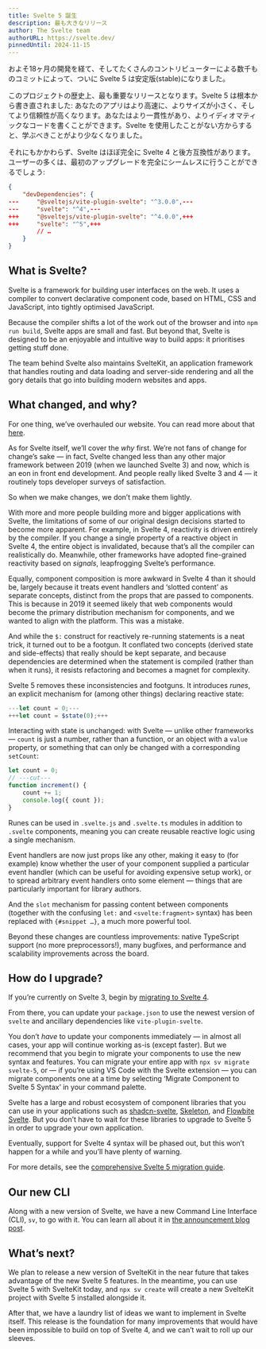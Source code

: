 ```yaml
---
title: Svelte 5 誕生
description: 最も大きなリリース
author: The Svelte team
authorURL: https://svelte.dev/
pinnedUntil: 2024-11-15
---
```


およそ18ヶ月の開発を経て、そしてたくさんのコントリビューターによる数千ものコミットによって、ついに Svelte 5 は安定版(stable)になりました。

このプロジェクトの歴史上、最も重要なリリースとなります。Svelte 5 は根本から書き直されました: あなたのアプリはより高速に、よりサイズが小さく、そしてより信頼性が高くなります。あなたはより一貫性があり、よりイディオマティックなコードを書くことができます。Svelte を使用したことがない方からすると、学ぶべきことがより少なくなりました。

それにもかかわらず、Svelte はほぼ完全に Svelte 4 と後方互換性があります。ユーザーの多くは、最初のアップグレードを完全にシームレスに行うことができるでしょう:

```json
{
	"devDependencies": {
---		"@sveltejs/vite-plugin-svelte": "^3.0.0",---
---		"svelte": "^4",---
+++		"@sveltejs/vite-plugin-svelte": "^4.0.0",+++
+++		"svelte": "^5",+++
		// …
	}
}
```

## What is Svelte?

Svelte is a framework for building user interfaces on the web. It uses a compiler to convert declarative component code, based on HTML, CSS and JavaScript, into tightly optimised JavaScript.

Because the compiler shifts a lot of the work out of the browser and into `npm run build`, Svelte apps are small and fast. But beyond that, Svelte is designed to be an enjoyable and intuitive way to build apps: it prioritises getting stuff done.

The team behind Svelte also maintains SvelteKit, an application framework that handles routing and data loading and server-side rendering and all the gory details that go into building modern websites and apps.

## What changed, and why?

For one thing, we’ve overhauled our website. You can read more about that [here](the-omnisite).

As for Svelte itself, we’ll cover the _why_ first. We’re not fans of change for change’s sake — in fact, Svelte changed less than any other major framework between 2019 (when we launched Svelte 3) and now, which is an eon in front end development. And people really liked Svelte 3 and 4 — it routinely tops developer surveys of satisfaction.

So when we make changes, we don’t make them lightly.

With more and more people building more and bigger applications with Svelte, the limitations of some of our original design decisions started to become more apparent. For example, in Svelte 4, reactivity is driven entirely by the compiler. If you change a single property of a reactive object in Svelte 4, the entire object is invalidated, because that’s all the compiler can realistically do. Meanwhile, other frameworks have adopted fine-grained reactivity based on _signals_, leapfrogging Svelte’s performance.

Equally, component composition is more awkward in Svelte 4 than it should be, largely because it treats event handlers and ‘slotted content’ as separate concepts, distinct from the props that are passed to components. This is because in 2019 it seemed likely that web components would become the primary distribution mechanism for components, and we wanted to align with the platform. This was a mistake.

And while the `$:` construct for reactively re-running statements is a neat trick, it turned out to be a footgun. It conflated two concepts (derived state and side-effects) that really should be kept separate, and because dependencies are determined when the statement is compiled (rather than when it runs), it resists refactoring and becomes a magnet for complexity.

Svelte 5 removes these inconsistencies and footguns. It introduces _runes_, an explicit mechanism for (among other things) declaring reactive state:

```js
---let count = 0;---
+++let count = $state(0);+++
```

Interacting with state is unchanged: with Svelte — unlike other frameworks — `count` is just a number, rather than a function, or an object with a `value` property, or something that can only be changed with a corresponding `setCount`:

```js
let count = 0;
// ---cut---
function increment() {
	count += 1;
	console.log({ count });
}
```

Runes can be used in `.svelte.js` and `.svelte.ts` modules in addition to `.svelte` components, meaning you can create reusable reactive logic using a single mechanism.

Event handlers are now just props like any other, making it easy to (for example) know whether the user of your component supplied a particular event handler (which can be useful for avoiding expensive setup work), or to spread arbitrary event handlers onto some element — things that are particularly important for library authors.

And the `slot` mechanism for passing content between components (together with the confusing `let:` and `<svelte:fragment>` syntax) has been replaced with `{#snippet …}`, a much more powerful tool.

Beyond these changes are countless improvements: native TypeScript support (no more preprocessors!), many bugfixes, and performance and scalability improvements across the board.

## How do I upgrade?

If you’re currently on Svelte 3, begin by [migrating to Svelte 4](/docs/svelte/v4-migration-guide).

From there, you can update your `package.json` to use the newest version of `svelte` and ancillary dependencies like `vite-plugin-svelte`.

You don’t _have_ to update your components immediately — in almost all cases, your app will continue working as-is (except faster). But we recommend that you begin to migrate your components to use the new syntax and features. You can migrate your entire app with `npx sv migrate svelte-5`, or — if you’re using VS Code with the Svelte extension — you can migrate components one at a time by selecting ‘Migrate Component to Svelte 5 Syntax’ in your command palette.

Svelte has a large and robust ecosystem of component libraries that you can use in your applications such as [shadcn-svelte](https://shadcn-svelte.com/), [Skeleton](https://www.skeleton.dev/), and [Flowbite Svelte](https://flowbite-svelte.com/). But you don’t have to wait for these libraries to upgrade to Svelte 5 in order to upgrade your own application.

Eventually, support for Svelte 4 syntax will be phased out, but this won’t happen for a while and you’ll have plenty of warning.

For more details, see the [comprehensive Svelte 5 migration guide](/docs/svelte/v5-migration-guide).

## Our new CLI

Along with a new version of Svelte, we have a new Command Line Interface (CLI), `sv`, to go with it. You can learn all about it in [the announcement blog post](sv-the-svelte-cli).

## What’s next?

We plan to release a new version of SvelteKit in the near future that takes advantage of the new Svelte 5 features. In the meantime, you can use Svelte 5 with SvelteKit today, and `npx sv create` will create a new SvelteKit project with Svelte 5 installed alongside it.

After that, we have a laundry list of ideas we want to implement in Svelte itself. This release is the foundation for many improvements that would have been impossible to build on top of Svelte 4, and we can’t wait to roll up our sleeves.
